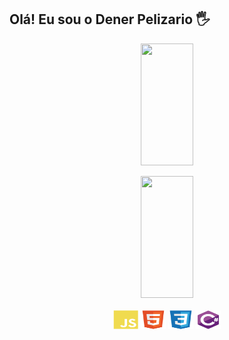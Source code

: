 ## Olá! Eu sou o Dener Pelizario 🖐️


<div align=center widht=100%>

<div align="center">  

  <img width="41%" height="195px"
  src="https://github-readme-stats.vercel.app/api?username=denervalspelizario&show_icons=true&theme=shadow_blue" />
  
  <img width="41%" height="195px" src="https://github-readme-stats.vercel.app/api/top-langs/?username=denervalspelizario&layout=compact&theme=dracula" />
</div>


<div style="display: inline_block"><br>
  <img align="center" alt="Rafa-Js" height="30" width="40" src="https://raw.githubusercontent.com/devicons/devicon/master/icons/javascript/javascript-plain.svg">
  
  <img align="center" alt="Rafa-HTML" height="30" width="40" src="https://raw.githubusercontent.com/devicons/devicon/master/icons/html5/html5-original.svg">
  <img align="center" alt="Rafa-CSS" height="30" width="40" src="https://raw.githubusercontent.com/devicons/devicon/master/icons/css3/css3-original.svg">

  <img align="center" alt="Rafa-Csharp" height="30" width="40" src="https://raw.githubusercontent.com/devicons/devicon/master/icons/csharp/csharp-original.svg">
</div>
 




